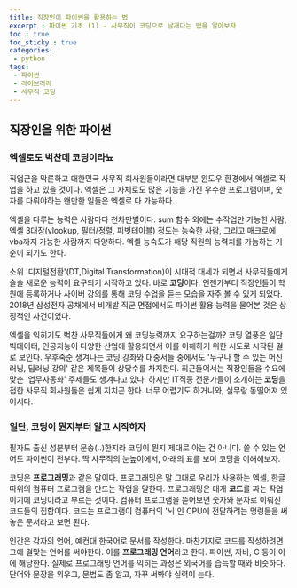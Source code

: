 ```yaml
---
title: 직장인이 파이썬을 활용하는 법
excerpt : 파이썬 기초 (1) - 사무직이 코딩으로 날개다는 법을 알아보자
toc : true
toc_sticky : true
categories: 
 - python
tags:
 - 파이썬
 - 라이브러리
 - 사무직 코딩
---
```

## 직장인을 위한 파이썬
### 엑셀로도 벅찬데 코딩이라뇨
직업군을 막론하고 대한민국 사무직 회사원들이라면 대부분 윈도우 환경에서 
엑셀로 작업을 하고 있을 것이다. 엑셀은 그 자체로도 많은 기능을 가진 
우수한 프로그램이며, 숫자를 다뤄야하는 왠만한 일들은 엑셀로 다 가능하다.

엑셀을 다루는 능력은 사람마다 천차만별이다. 
sum 함수 외에는 수작업만 가능한 사람, 
엑셀 3대장(vlookup, 필터/정렬, 피벗테이블) 정도는 능숙한 사람, 
그리고 매크로에 vba까지 가능한 사람까지 다양하다. 엑셀 능숙도가 해당
직원의 능력치를 가늠하는 기준이 되기도 한다. 

소위 '디지털전환'(DT,Digital Transformation)이 시대적 대세가 되면서
사무직들에게 슬슬 새로운 능력이 요구되기 시작하고 있다. 바로 **코딩**이다.
언젠가부터 직장인들이 학원에 등록하거나 사이버 강의를 통해 코딩 수업을 
듣는 모습을 자주 볼 수 있게 되었다. 2018년 삼성전자 공채에서 비개발
직군 면접에서도 파이썬 활용 능력을 물어본 것은 상징적인 사건이었다.

엑셀을 익히기도 벅찬 사무직들에게 왜 코딩능력까지 요구하는걸까? 코딩 열풍은 
일단 빅데이터, 인공지능이 다양한 산업에 활용되면서 이를 이해하기 위한
시도로 시작된 걸로 보인다. 우후죽순 생겨나는 코딩 강좌와 대중서들 중에서도
'누구나 할 수 있는 머신러닝, 딥러닝 강의' 같은 제목들이 상당수를 차지한다.
최근들어서는 직장인들을 수요에 맞춘 '업무자동화' 주제들도 생겨나고 있다.
하지만 IT직종 전문가들이 소개하는 **코딩**을 접한 사무직 회사원들은 쉽게
지치곤 한다. 너무 어렵기도 하거니와, 실무랑 동떨어져 있어서다.

### 일단, 코딩이 뭔지부터 알고 시작하자

필자도 출신 성분부터 문송(..)한지라 코딩이 뭔지 제대로 아는 건 아니다.
쓸 수 있는 언어도 파이썬이 전부다. 딱 사무직의 눈높이에서, 아래의 표를 보며 코딩을 
이해해보자. 

코딩은 **프로그래밍**과 같은 말이다. 프로그래밍은
말 그대로 우리가 사용하는 엑셀, 한글 따위의 컴퓨터 프로그램을 만드는
작업을 말한다. 프로그래밍은 대개 **코드**를 짜는 작업이기에 코딩이라고
부르는 것이다. 컴퓨터 프로그램을 뜯어보면 숫자와 문자로 이뤄진 
코드들의 집합이다. 코드는 프로그램이 컴퓨터의 '뇌'인 CPU에 전달하려는 명령들을
써놓은 문서라고 보면 된다.  

인간은 각자의 언어, 예컨대 한국어로 문서를 작성한다. 마찬가지로 코드를 작성하려면 그에
걸맞는 언어를 써야한다. 이를 **프로그래밍 언어**라고 한다. 파이썬, 자바, C 등이 이에
해당한다. 실제로 프로그래밍 언어를 익히는 과정은 외국어를 습득할 때와 비슷하다. 
단어와 문장을 외우고, 문법도 좀 알고, 자꾸 써봐야 실력이 는다. 

